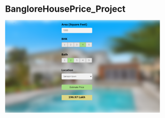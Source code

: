 # BangloreHousePrice_Project
![](https://github.com/dholanaresh/BangloreHousePrice_Project/blob/master/BHP.png)
